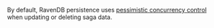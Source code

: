 By default, RavenDB persistence uses [pessimistic concurrency control](https://en.wikipedia.org/wiki/Pessimistic_concurrency_control) when updating or deleting saga data.